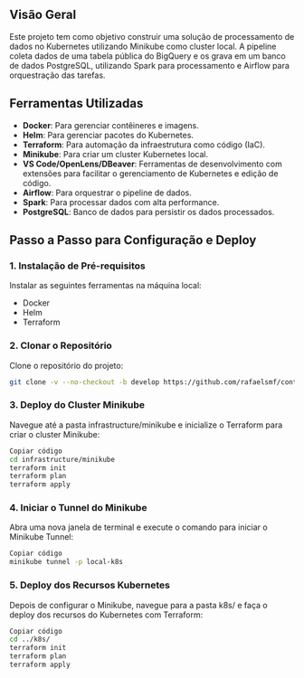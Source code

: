 
## Visão Geral

Este projeto tem como objetivo construir uma solução de processamento de dados no Kubernetes utilizando Minikube como cluster local. A pipeline coleta dados de uma tabela pública do BigQuery e os grava em um banco de dados PostgreSQL, utilizando Spark para processamento e Airflow para orquestração das tarefas.

## Ferramentas Utilizadas

- **Docker**: Para gerenciar contêineres e imagens.
- **Helm**: Para gerenciar pacotes do Kubernetes.
- **Terraform**: Para automação da infraestrutura como código (IaC).
- **Minikube**: Para criar um cluster Kubernetes local.
- **VS Code/OpenLens/DBeaver**: Ferramentas de desenvolvimento com extensões para facilitar o gerenciamento de Kubernetes e edição de código.
- **Airflow**: Para orquestrar o pipeline de dados.
- **Spark**: Para processar dados com alta performance.
- **PostgreSQL**: Banco de dados para persistir os dados processados.

## Passo a Passo para Configuração e Deploy

### 1. Instalação de Pré-requisitos

Instalar as seguintes ferramentas na máquina local:
- Docker
- Helm
- Terraform

### 2. Clonar o Repositório

Clone o repositório do projeto:
```bash
git clone -v --no-checkout -b develop https://github.com/rafaelsmf/contratos-inteligentes-eth.git
```

### 3. Deploy do Cluster Minikube
Navegue até a pasta infrastructure/minikube e inicialize o Terraform para criar o cluster Minikube:

```bash
Copiar código
cd infrastructure/minikube
terraform init
terraform plan
terraform apply
```

### 4. Iniciar o Tunnel do Minikube
Abra uma nova janela de terminal e execute o comando para iniciar o Minikube Tunnel:

```bash
Copiar código
minikube tunnel -p local-k8s
```

### 5. Deploy dos Recursos Kubernetes
Depois de configurar o Minikube, navegue para a pasta k8s/ e faça o deploy dos recursos do Kubernetes com Terraform:

```bash
Copiar código
cd ../k8s/
terraform init
terraform plan
terraform apply
```